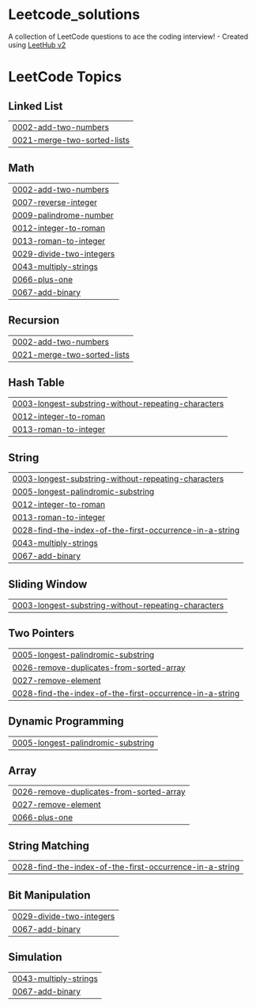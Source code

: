 # Leetcode_solutions
A collection of LeetCode questions to ace the coding interview! - Created using [LeetHub v2](https://github.com/arunbhardwaj/LeetHub-2.0)

<!---LeetCode Topics Start-->
# LeetCode Topics
## Linked List
|  |
| ------- |
| [0002-add-two-numbers](https://github.com/moelkama/Leetcode_solutions/tree/master/0002-add-two-numbers) |
| [0021-merge-two-sorted-lists](https://github.com/moelkama/Leetcode_solutions/tree/master/0021-merge-two-sorted-lists) |
## Math
|  |
| ------- |
| [0002-add-two-numbers](https://github.com/moelkama/Leetcode_solutions/tree/master/0002-add-two-numbers) |
| [0007-reverse-integer](https://github.com/moelkama/Leetcode_solutions/tree/master/0007-reverse-integer) |
| [0009-palindrome-number](https://github.com/moelkama/Leetcode_solutions/tree/master/0009-palindrome-number) |
| [0012-integer-to-roman](https://github.com/moelkama/Leetcode_solutions/tree/master/0012-integer-to-roman) |
| [0013-roman-to-integer](https://github.com/moelkama/Leetcode_solutions/tree/master/0013-roman-to-integer) |
| [0029-divide-two-integers](https://github.com/moelkama/Leetcode_solutions/tree/master/0029-divide-two-integers) |
| [0043-multiply-strings](https://github.com/moelkama/Leetcode_solutions/tree/master/0043-multiply-strings) |
| [0066-plus-one](https://github.com/moelkama/Leetcode_solutions/tree/master/0066-plus-one) |
| [0067-add-binary](https://github.com/moelkama/Leetcode_solutions/tree/master/0067-add-binary) |
## Recursion
|  |
| ------- |
| [0002-add-two-numbers](https://github.com/moelkama/Leetcode_solutions/tree/master/0002-add-two-numbers) |
| [0021-merge-two-sorted-lists](https://github.com/moelkama/Leetcode_solutions/tree/master/0021-merge-two-sorted-lists) |
## Hash Table
|  |
| ------- |
| [0003-longest-substring-without-repeating-characters](https://github.com/moelkama/Leetcode_solutions/tree/master/0003-longest-substring-without-repeating-characters) |
| [0012-integer-to-roman](https://github.com/moelkama/Leetcode_solutions/tree/master/0012-integer-to-roman) |
| [0013-roman-to-integer](https://github.com/moelkama/Leetcode_solutions/tree/master/0013-roman-to-integer) |
## String
|  |
| ------- |
| [0003-longest-substring-without-repeating-characters](https://github.com/moelkama/Leetcode_solutions/tree/master/0003-longest-substring-without-repeating-characters) |
| [0005-longest-palindromic-substring](https://github.com/moelkama/Leetcode_solutions/tree/master/0005-longest-palindromic-substring) |
| [0012-integer-to-roman](https://github.com/moelkama/Leetcode_solutions/tree/master/0012-integer-to-roman) |
| [0013-roman-to-integer](https://github.com/moelkama/Leetcode_solutions/tree/master/0013-roman-to-integer) |
| [0028-find-the-index-of-the-first-occurrence-in-a-string](https://github.com/moelkama/Leetcode_solutions/tree/master/0028-find-the-index-of-the-first-occurrence-in-a-string) |
| [0043-multiply-strings](https://github.com/moelkama/Leetcode_solutions/tree/master/0043-multiply-strings) |
| [0067-add-binary](https://github.com/moelkama/Leetcode_solutions/tree/master/0067-add-binary) |
## Sliding Window
|  |
| ------- |
| [0003-longest-substring-without-repeating-characters](https://github.com/moelkama/Leetcode_solutions/tree/master/0003-longest-substring-without-repeating-characters) |
## Two Pointers
|  |
| ------- |
| [0005-longest-palindromic-substring](https://github.com/moelkama/Leetcode_solutions/tree/master/0005-longest-palindromic-substring) |
| [0026-remove-duplicates-from-sorted-array](https://github.com/moelkama/Leetcode_solutions/tree/master/0026-remove-duplicates-from-sorted-array) |
| [0027-remove-element](https://github.com/moelkama/Leetcode_solutions/tree/master/0027-remove-element) |
| [0028-find-the-index-of-the-first-occurrence-in-a-string](https://github.com/moelkama/Leetcode_solutions/tree/master/0028-find-the-index-of-the-first-occurrence-in-a-string) |
## Dynamic Programming
|  |
| ------- |
| [0005-longest-palindromic-substring](https://github.com/moelkama/Leetcode_solutions/tree/master/0005-longest-palindromic-substring) |
## Array
|  |
| ------- |
| [0026-remove-duplicates-from-sorted-array](https://github.com/moelkama/Leetcode_solutions/tree/master/0026-remove-duplicates-from-sorted-array) |
| [0027-remove-element](https://github.com/moelkama/Leetcode_solutions/tree/master/0027-remove-element) |
| [0066-plus-one](https://github.com/moelkama/Leetcode_solutions/tree/master/0066-plus-one) |
## String Matching
|  |
| ------- |
| [0028-find-the-index-of-the-first-occurrence-in-a-string](https://github.com/moelkama/Leetcode_solutions/tree/master/0028-find-the-index-of-the-first-occurrence-in-a-string) |
## Bit Manipulation
|  |
| ------- |
| [0029-divide-two-integers](https://github.com/moelkama/Leetcode_solutions/tree/master/0029-divide-two-integers) |
| [0067-add-binary](https://github.com/moelkama/Leetcode_solutions/tree/master/0067-add-binary) |
## Simulation
|  |
| ------- |
| [0043-multiply-strings](https://github.com/moelkama/Leetcode_solutions/tree/master/0043-multiply-strings) |
| [0067-add-binary](https://github.com/moelkama/Leetcode_solutions/tree/master/0067-add-binary) |
<!---LeetCode Topics End-->
